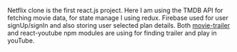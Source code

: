 
Netflix clone is the first react.js project. Here I am using the TMDB API for fetching movie data, for state manage I using redux. Firebase used for user signUp/signIn and also storing user selected plan details. Both [movie-trailer](www.google.com) and react-youtube npm modules are using for finding trailer and play in youTube.
